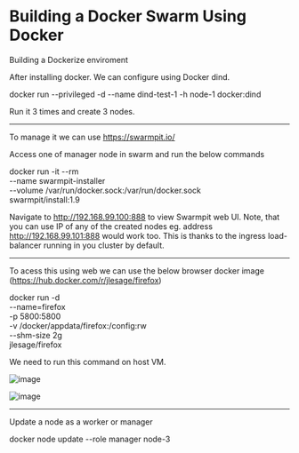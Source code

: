 # Building a Docker Swarm Using Docker
Building a Dockerize enviroment

After installing docker.
We can configure using Docker dind.

docker run --privileged -d --name dind-test-1 -h node-1 docker:dind

Run it 3 times and create 3 nodes.

----------------------------------
To manage it we can use https://swarmpit.io/

Access one of manager node in swarm and run the below commands

docker run -it --rm \
  --name swarmpit-installer \
  --volume /var/run/docker.sock:/var/run/docker.sock \
swarmpit/install:1.9

Navigate to http://192.168.99.100:888 to view Swarmpit web UI. Note, that you can use IP of any of the created nodes eg. address http://192.168.99.101:888 would work too. This is thanks to the ingress load-balancer running in you cluster by default.

------------------------------------
To acess this using web we can use the below browser docker image (https://hub.docker.com/r/jlesage/firefox)

docker run -d \
    --name=firefox \
    -p 5800:5800 \
    -v /docker/appdata/firefox:/config:rw \
    --shm-size 2g \
    jlesage/firefox
    
We need to run this command on host VM.

![image](https://user-images.githubusercontent.com/39120946/202180729-c9ed7195-d94b-4911-a8ea-28a36ce07de1.png)

![image](https://user-images.githubusercontent.com/39120946/202180075-b3141e72-0d9d-463c-a280-65a5d5158156.png)


---------------------------------------------------------------
Update a node as a worker or manager

docker node update --role manager node-3
